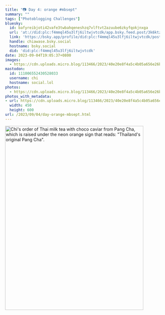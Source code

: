 ```yaml
---
title: "📷 Day 4: orange #mbsept"
summary: ""
tags: ["Photoblogging Challenges"]
bluesky:
  id: bafyreibjoti42vafe3twbahqeneshzq7vlftvt2azuube6zkyfqokjnxga
  url: 'at://did:plc:f4mmql45u3lfj6iltwjvtcdk/app.bsky.feed.post/3k6ktzqeczt2b'
  link: 'https://bsky.app/profile/did:plc:f4mmql45u3lfj6iltwjvtcdk/post/3k6ktzqeczt2b'
  handle: chiawase.bsky.social
  hostname: bsky.social
  did: 'did:plc:f4mmql45u3lfj6iltwjvtcdk'
date: 2023-09-04T19:05:37+0800
images:
  - https://cdn.uploads.micro.blog/113466/2023/40e20e8f4a5c4b05a656e26b834a2466.jpg
mastodon:
  id: 111006552430528033
  username: chi
  hostname: social.lol
photos:
  - https://cdn.uploads.micro.blog/113466/2023/40e20e8f4a5c4b05a656e26b834a2466.jpg
photos_with_metadata:
- url: https://cdn.uploads.micro.blog/113466/2023/40e20e8f4a5c4b05a656e26b834a2466.jpg
  width: 450
  height: 600
url: /2023/09/04/day-orange-mbsept.html
---
```


<img src="/img/uploads/2023/40e20e8f4a5c4b05a656e26b834a2466.jpg" width="450" height="600" alt="Chi's order of Thai milk tea with choco caviar from Pang Cha, which is raised under the neon orange sign that reads: &quot;Thailand's original Pang Cha&quot;.">
